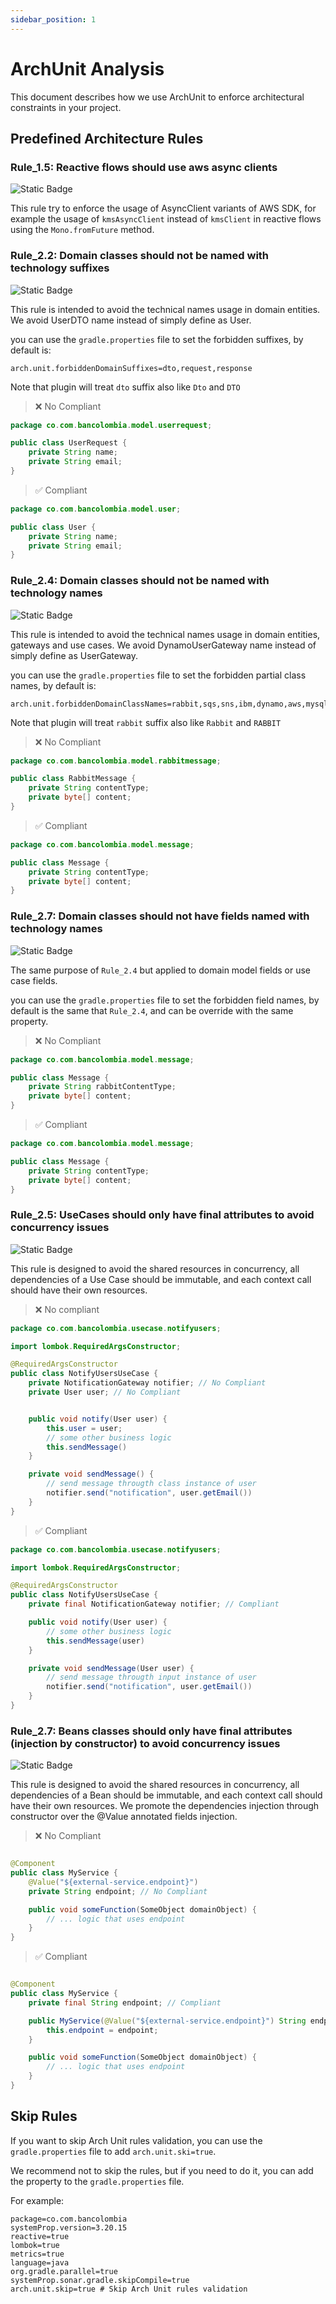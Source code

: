 ```yaml
---
sidebar_position: 1
---
```


# ArchUnit Analysis

This document describes how we use ArchUnit to enforce architectural constraints in your project.

## Predefined Architecture Rules

### Rule_1.5: Reactive flows should use aws async clients

![Static Badge](https://img.shields.io/badge/kind-Reactive%20Programming-blue)

This rule try to enforce the usage of AsyncClient variants of AWS SDK, for example the usage of `kmsAsyncClient` instead
of `kmsClient` in reactive flows using the `Mono.fromFuture` method.

### Rule_2.2: Domain classes should not be named with technology suffixes

![Static Badge](https://img.shields.io/badge/kind-Clean%20Architecture-blue)

This rule is intended to avoid the technical names usage in domain entities. We avoid UserDTO name instead of simply
define as User.

you can use the `gradle.properties` file to set the forbidden suffixes, by default is:

```properties
arch.unit.forbiddenDomainSuffixes=dto,request,response
```

Note that plugin will treat `dto` suffix also like `Dto` and `DTO`

> ❌ No Compliant

```java
package co.com.bancolombia.model.userrequest;

public class UserRequest {
    private String name;
    private String email;
}
```

> ✅ Compliant

```java
package co.com.bancolombia.model.user;

public class User {
    private String name;
    private String email;
}
```

### Rule_2.4: Domain classes should not be named with technology names

![Static Badge](https://img.shields.io/badge/kind-Clean%20Architecture-blue)

This rule is intended to avoid the technical names usage in domain entities, gateways and use cases. We avoid
DynamoUserGateway name instead of simply define as UserGateway.

you can use the `gradle.properties` file to set the forbidden partial class names, by default is:

```properties
arch.unit.forbiddenDomainClassNames=rabbit,sqs,sns,ibm,dynamo,aws,mysql,postgres,redis,mongo,rsocket,r2dbc,http,kms,s3,graphql,kafka
```

Note that plugin will treat `rabbit` suffix also like `Rabbit` and `RABBIT`

> ❌ No Compliant

```java
package co.com.bancolombia.model.rabbitmessage;

public class RabbitMessage {
    private String contentType;
    private byte[] content;
}
```

> ✅ Compliant

```java
package co.com.bancolombia.model.message;

public class Message {
    private String contentType;
    private byte[] content;
}
```

### Rule_2.7: Domain classes should not have fields named with technology names

![Static Badge](https://img.shields.io/badge/kind-Clean%20Architecture-blue)

The same purpose of `Rule_2.4` but applied to domain model fields or use case fields.

you can use the `gradle.properties` file to set the forbidden field names, by default is the same that `Rule_2.4`, and
can be override with the same property.

> ❌ No Compliant

```java
package co.com.bancolombia.model.message;

public class Message {
    private String rabbitContentType;
    private byte[] content;
}
```

> ✅ Compliant

```java
package co.com.bancolombia.model.message;

public class Message {
    private String contentType;
    private byte[] content;
}
```

### Rule_2.5: UseCases should only have final attributes to avoid concurrency issues

![Static Badge](https://img.shields.io/badge/kind-Concurrency%20Safe%20Code-blue)

This rule is designed to avoid the shared resources in concurrency, all dependencies of a Use Case should be immutable,
and each context call should have their own resources.

> ❌ No compliant

```java
package co.com.bancolombia.usecase.notifyusers;

import lombok.RequiredArgsConstructor;

@RequiredArgsConstructor
public class NotifyUsersUseCase {
    private NotificationGateway notifier; // No Compliant
    private User user; // No Compliant


    public void notify(User user) {
        this.user = user;
        // some other business logic
        this.sendMessage()
    }

    private void sendMessage() {
        // send message througth class instance of user
        notifier.send("notification", user.getEmail())
    }
}
```

> ✅ Compliant

```java
package co.com.bancolombia.usecase.notifyusers;

import lombok.RequiredArgsConstructor;

@RequiredArgsConstructor
public class NotifyUsersUseCase {
    private final NotificationGateway notifier; // Compliant

    public void notify(User user) {
        // some other business logic
        this.sendMessage(user)
    }

    private void sendMessage(User user) {
        // send message througth input instance of user
        notifier.send("notification", user.getEmail())
    }
}
```

### Rule_2.7: Beans classes should only have final attributes (injection by constructor) to avoid concurrency issues

![Static Badge](https://img.shields.io/badge/kind-Concurrency%20Safe%20Code-blue)

This rule is designed to avoid the shared resources in concurrency, all dependencies of a Bean should be immutable, and
each context call should have their own resources. We promote the dependencies injection through constructor over the
@Value annotated fields injection.

> ❌ No Compliant

```java

@Component
public class MyService {
    @Value("${external-service.endpoint}")
    private String endpoint; // No Compliant

    public void someFunction(SomeObject domainObject) {
        // ... logic that uses endpoint
    }
}
```

> ✅ Compliant

```java

@Component
public class MyService {
    private final String endpoint; // Compliant

    public MyService(@Value("${external-service.endpoint}") String endpoint) {
        this.endpoint = endpoint;
    }

    public void someFunction(SomeObject domainObject) {
        // ... logic that uses endpoint
    }
}
```

## Skip Rules

If you want to skip Arch Unit rules validation, you can use the `gradle.properties` file to add
`arch.unit.ski=true`.

We recommend not to skip the rules, but if you need to do it, you can add the property to the `gradle.properties` file.

For example:

```properties
package=co.com.bancolombia
systemProp.version=3.20.15
reactive=true
lombok=true
metrics=true
language=java
org.gradle.parallel=true
systemProp.sonar.gradle.skipCompile=true
arch.unit.skip=true # Skip Arch Unit rules validation
```